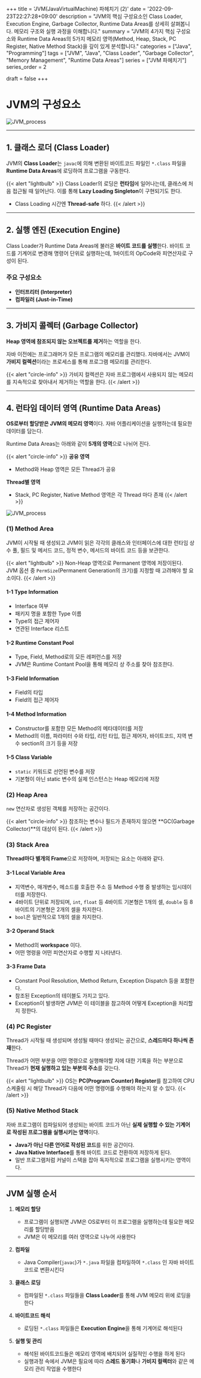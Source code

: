 +++
title = 'JVM(JavaVirtualMachine) 파헤치기 (2)'
date = '2022-09-23T22:27:28+09:00'
description = "JVM의 핵심 구성요소인 Class Loader, Execution Engine, Garbage Collector, Runtime Data Areas를 상세히 살펴봅니다. 메모리 구조와 실행 과정을 이해합니다."
summary = "JVM의 4가지 핵심 구성요소와 Runtime Data Areas의 5가지 메모리 영역(Method, Heap, Stack, PC Register, Native Method Stack)을 깊이 있게 분석합니다."
categories = ["Java", "Programming"]
tags = ["JVM", "Java", "Class Loader", "Garbage Collector", "Memory Management", "Runtime Data Areas"]
series = ["JVM 파헤치기"]
series_order = 2

draft = false
+++

# JVM의 구성요소

![JVM_process](featured.png)

---

## 1. 클래스 로더 (Class Loader)

JVM의 **Class Loader**는 `javac`에 의해 변환된 바이트코드 파일인 `*.class` 파일을 **Runtime Data Areas**에 로딩하여 프로그램을 구동한다.

{{< alert "lightbulb" >}}
Class Loader의 로딩은 **런타임**에 일어나는데, 클래스에 처음 접근될 때 일어난다. 이를 통해 **Lazy Loading Singleton**이 구현되기도 한다.
- Class Loading 시간엔 **Thread-safe** 하다.
{{< /alert >}}

---

## 2. 실행 엔진 (Execution Engine)

Class Loader가 Runtime Data Areas에 불러온 **바이트 코드를 실행**한다. 바이트 코드를 기계어로 변경해 명령어 단위로 실행하는데, 1바이트의 OpCode와 피연산자로 구성이 된다.

### 주요 구성요소

- **인터프리터 (Interpreter)**
- **컴파일러 (Just-in-Time)**

---

## 3. 가비지 콜렉터 (Garbage Collector)

**Heap 영역에 참조되지 않는 오브젝트를 제거**하는 역할을 한다.

자바 이전에는 프로그래머가 모든 프로그램의 메모리를 관리했다. 자바에서는 JVM이 **가비지 컬렉션**이라는 프로세스를 통해 프로그램 메모리를 관리한다.

{{< alert "circle-info" >}}
가비지 컬렉션은 자바 프로그램에서 사용되지 않는 메모리를 지속적으로 찾아내서 제거하는 역할을 한다.
{{< /alert >}}

---

## 4. 런타임 데이터 영역 (Runtime Data Areas)

**OS로부터 할당받은 JVM의 메모리 영역**이다. 자바 어플리케이션을 실행하는데 필요한 데이터를 담는다.

Runtime Data Areas는 아래와 같이 **5개의 영역**으로 나뉘어 진다.

{{< alert "circle-info" >}}
**공유 영역**
- Method와 Heap 영역은 모든 Thread가 공유

**Thread별 영역**
- Stack, PC Register, Native Method 영역은 각 Thread 마다 존재
{{< /alert >}}

![JVM_process](runtime_data_area.png)
### (1) Method Area

JVM이 시작될 때 생성되고 JVM이 읽은 각각의 클래스와 인터페이스에 대한 런타임 상수 풀, 필드 및 메서드 코드, 정적 변수, 메서드의 바이트 코드 등을 보관한다.

{{< alert "lightbulb" >}}
Non-Heap 영역으로 Permanent 영역에 저장이된다. JVM 옵션 중 `PermSize`(Permanent Generation의 크기)를 지정할 때 고려해야 할 요소이다.
{{< /alert >}}

#### 1-1 Type Information

- Interface 여부
- 패키지 명을 포함한 Type 이름
- Type의 접근 제어자
- 연관된 Interface 리스트

#### 1-2 Runtime Constant Pool

- Type, Field, Method로의 모든 레퍼런스를 저장
- JVM은 Runtime Contant Pool을 통해 메모리 상 주소를 찾아 참조한다.

#### 1-3 Field Information

- Field의 타입
- Field의 접근 제어자

#### 1-4 Method Information

- Constructor를 포함한 모든 Method의 메타데이터를 저장
- Method의 이름, 파라미터 수와 타입, 리턴 타입, 접근 제어자, 바이트코드, 지역 변수 section의 크기 등을 저장

#### 1-5 Class Variable

- `static` 키워드로 선언된 변수를 저장
- 기본형이 아닌 static 변수의 실제 인스턴스는 Heap 메모리에 저장

### (2) Heap Area

`new` 연산자로 생성된 객체를 저장하는 공간이다.

{{< alert "circle-info" >}}
참조하는 변수나 필드가 존재하지 않으면 **GC(Garbage Collector)**의 대상이 된다.
{{< /alert >}}

### (3) Stack Area

**Thread마다 별개의 Frame**으로 저장하며, 저장되는 요소는 아래와 같다.

#### 3-1 Local Variable Area

- 지역변수, 매개변수, 메소드를 호출한 주소 등 Method 수행 중 발생하는 임시데이터를 저장한다.
- 4바이트 단위로 저장되며, `int`, `float` 등 4바이트 기본형은 1개의 셀, `double` 등 8바이트의 기본형은 2개의 셀을 차지한다.
- `bool`은 일반적으로 1개의 셀을 차지한다.

#### 3-2 Operand Stack

- Method의 **workspace** 이다.
- 어떤 명령을 어떤 피연산자로 수행할 지 나타낸다.

#### 3-3 Frame Data

- Constant Pool Resolution, Method Return, Exception Dispatch 등을 포함한다.
- 참조된 Exception의 테이블도 가지고 있다.
- Exception이 발생하면 JVM은 이 테이블을 참고하여 어떻게 Exception을 처리할 지 정한다.

### (4) PC Register

Thread가 시작될 때 생성되며 생성될 때마다 생성되는 공간으로, **스레드마다 하나씩 존재**한다.

Thread가 어떤 부분을 어떤 명령으로 실행해야할 지에 대한 기록을 하는 부분으로 Thread가 **현재 실행하고 있는 부분의 주소**를 갖는다.

{{< alert "lightbulb" >}}
OS는 **PC(Program Counter) Register**를 참고하여 CPU 스케줄링 시 해당 Thread가 다음에 어떤 명령어를 수행해야 하는지 알 수 있다.
{{< /alert >}}

### (5) Native Method Stack

자바 프로그램이 컴파일되어 생성되는 바이트 코드가 아닌 **실제 실행할 수 있는 기계어로 작성된 프로그램을 실행시키는 영역**이다.

- **Java가 아닌 다른 언어로 작성된 코드**를 위한 공간이다.
- **Java Native Interface**를 통해 바이트 코드로 전환하여 저장하게 된다.
- 일반 프로그램처럼 커널이 스택을 잡아 독자적으로 프로그램을 실행시키는 영역이다.

---

## JVM 실행 순서

1. **메모리 할당**
   - 프로그램이 실행되면 JVM은 OS로부터 이 프로그램을 실행하는데 필요한 메모리를 할당받음
   - JVM은 이 메모리를 여러 영역으로 나누어 사용한다

2. **컴파일**
   - Java Compiler(`javac`)가 `*.java` 파일을 컴파일하여 `*.class` 인 자바 바이트코드로 변환시킨다

3. **클래스 로딩**
   - 컴파일된 `*.class` 파일들을 **Class Loader**를 통해 JVM 메모리 위에 로딩을 한다

4. **바이트코드 해석**
   - 로딩된 `*.class` 파일들은 **Execution Engine**을 통해 기계어로 해석된다

5. **실행 및 관리**
   - 해석된 바이트코드들은 메모리 영역에 배치되어 실질적인 수행을 하게 된다
   - 실행과정 속에서 JVM은 필요에 따라 **스레드 동기화**나 **가비지 컬렉터**와 같은 메모리 관리 작업을 수행한다